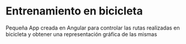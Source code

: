 # Entrenamiento en bicicleta
 Pequeña App creada en Angular para controlar las rutas realizadas en bicicleta y obtener una representación gráfica de las mismas
